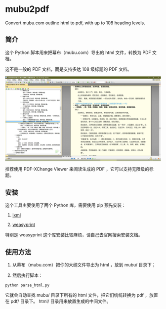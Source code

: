 # mubu2pdf
Convert mubu.com outline html to pdf, with up to 108 heading levels. 

## 简介
这个 Python 脚本用来把幕布（mubu.com）导出的 html 文件，转换为 PDF 文档。

这不是一般的 PDF 文档，而是支持多达 108 级标题的 PDF 文档。

![PDF 阅读效果](images/pdf.jpg)

推荐使用 PDF-XChange Viewer 来阅读生成的 PDF ，它可以支持无限级的标题。

## 安装

这个工具主要使用了两个 Python 库，需要使用 pip 预先安装：

1. [lxml](https://github.com/lxml/lxml)

2. [weasyprint](https://github.com/Kozea/WeasyPrint)

特别是 weasyprint 这个库安装比较麻烦，请自己去官网搜索安装文档。

## 使用方法

1. 从幕布（mubu.com）把你的大纲文件导出为 html ，放到 mubu/ 目录下；

2. 然后执行脚本： 

```
python parse_html.py
```

它就会自动查找 mubu/ 目录下所有的 html 文件，把它们统统转换为 pdf ，放置在 pdf/ 目录下。
html/ 目录用来放置生成的中间文件。

